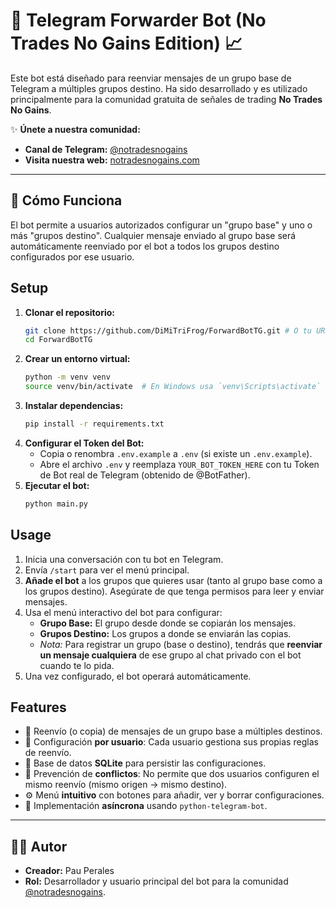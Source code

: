 # 🤖 Telegram Forwarder Bot (No Trades No Gains Edition) 📈

Este bot está diseñado para reenviar mensajes de un grupo base de Telegram a múltiples grupos destino. Ha sido desarrollado y es utilizado principalmente para la comunidad gratuita de señales de trading **No Trades No Gains**.

✨ **Únete a nuestra comunidad:**

- **Canal de Telegram:** [@notradesnogains](https://t.me/notradesnogains)
- **Visita nuestra web:** [notradesnogains.com](https://notradesnogains.com)

---

## 🚀 Cómo Funciona

El bot permite a usuarios autorizados configurar un "grupo base" y uno o más "grupos destino". Cualquier mensaje enviado al grupo base será automáticamente reenviado por el bot a todos los grupos destino configurados por ese usuario.

## Setup

1.  **Clonar el repositorio:**
    ```bash
    git clone https://github.com/DiMiTriFrog/ForwardBotTG.git # O tu URL si lo has bifurcado
    cd ForwardBotTG
    ```
2.  **Crear un entorno virtual:**
    ```bash
    python -m venv venv
    source venv/bin/activate  # En Windows usa `venv\Scripts\activate`
    ```
3.  **Instalar dependencias:**
    ```bash
    pip install -r requirements.txt
    ```
4.  **Configurar el Token del Bot:**
    - Copia o renombra `.env.example` a `.env` (si existe un `.env.example`).
    - Abre el archivo `.env` y reemplaza `YOUR_BOT_TOKEN_HERE` con tu Token de Bot real de Telegram (obtenido de @BotFather).
5.  **Ejecutar el bot:**
    ```bash
    python main.py
    ```

## Usage

1.  Inicia una conversación con tu bot en Telegram.
2.  Envía `/start` para ver el menú principal.
3.  **Añade el bot** a los grupos que quieres usar (tanto al grupo base como a los grupos destino). Asegúrate de que tenga permisos para leer y enviar mensajes.
4.  Usa el menú interactivo del bot para configurar:
    - **Grupo Base:** El grupo desde donde se copiarán los mensajes.
    - **Grupos Destino:** Los grupos a donde se enviarán las copias.
    - _Nota:_ Para registrar un grupo (base o destino), tendrás que **reenviar un mensaje cualquiera** de ese grupo al chat privado con el bot cuando te lo pida.
5.  Una vez configurado, el bot operará automáticamente.

## Features

- 📨 Reenvío (o copia) de mensajes de un grupo base a múltiples destinos.
- 👤 Configuración **por usuario**: Cada usuario gestiona sus propias reglas de reenvío.
- 💾 Base de datos **SQLite** para persistir las configuraciones.
- 🚫 Prevención de **conflictos**: No permite que dos usuarios configuren el mismo reenvío (mismo origen -> mismo destino).
- ⚙️ Menú **intuitivo** con botones para añadir, ver y borrar configuraciones.
- 🚀 Implementación **asíncrona** usando `python-telegram-bot`.

---

## 👨‍💻 Autor

- **Creador:** Pau Perales
- **Rol:** Desarrollador y usuario principal del bot para la comunidad [@notradesnogains](https://t.me/notradesnogains).
